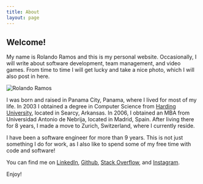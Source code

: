 ```yaml
---
title: About
layout: page
---
```

<h2 class="article-title">Welcome!</h2>

<p>My name is Rolando Ramos and this is my personal website. Occasionally, I will write about software development, team management, and video games. From time to time I will get lucky and take a nice photo, which I will also post in here.</p>

<p>
	<picture>
		<source media="(min-width: 576px)" data-srcset="/assets/images/about/rolando-1000.jpg" />
		<img class="img-fluid about lazyload" data-src="/assets/images/about/rolando.jpg" alt="Rolando Ramos">
	</picture>
</p>

<p>I was born and raised in Panama City, Panama, where I lived for most of my life. In 2003 I obtained a degree in Computer Science from <a title="Computer Science Honor Grads" href="https://www.harding.edu/comp/awards_honorgrads" target="_blank">Harding University</a>, located in Searcy, Arkansas. In 2006, I obtained an MBA from Universidad Antonio de Nebrija, located in Madrid, Spain. After living there for 8 years, I made a move to Zurich, Switzerland, where I currently reside.</p>

<p>I have been a software engineer for more than 9 years. This is not just something I do for work, as I also like to spend some of my free time with code and software!</p>

<p>You can find me on <a href="https://ch.linkedin.com/in/rolandoramosrestrepo">LinkedIn</a>, <a href="https://github.com/rolspace">Github</a>, <a href="https://stackoverflow.com/users/6909765/rolspace">Stack Overflow</a>, and <a href="https://instagram.com/rolspace">Instagram</a>.</p>

<p>Enjoy!</p>